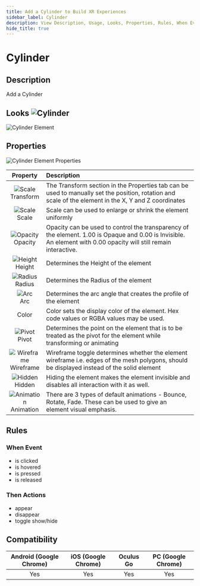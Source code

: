 ```yaml
---
title: Add a Cylinder to Build XR Experiences
sidebar_label: Cylinder
description: View Description, Usage, Looks, Properties, Rules, When Events, Then Actions, Compatibility, Tutorials for Adding a Cylinder in GMetri XR experiences.
hide_title: true
---
```


# Cylinder

## Description

Add a Cylinder

## Looks ![Cylinder](https://s.vrgmetri.com/gb-web/portal-docs/assets/img/svg/cylinder.svg#icon/) 

![Cylinder Element](https://r.vrgmetri.com/image/q_90/gb-web/portal-docs/assets/img/screenshots/Cylinder_Element.png.jpg#boxShadow/)

## Properties

![Cylinder Element Properties](https://r.vrgmetri.com/image/q_90/gb-web/portal-docs/assets/img/screenshots/Cylinder_Element_properties.png.jpg#boxShadow/)

|                                                                  Property                                                                   | Description                                                                                                                                                        |
| :-----------------------------------------------------------------------------------------------------------------------------------------: | :----------------------------------------------------------------------------------------------------------------------------------------------------------------- |
|   ![Scale](https://s.vrgmetri.com/gb-web/portal-docs/assets/img/svg/z_transform.svg#icon/)<br/> Transform    | The Transform section in the Properties tab can be used to manually set the position, rotation and scale of the element in the X, Y and Z coordinates              |
|       ![Scale](https://s.vrgmetri.com/gb-web/portal-docs/assets/img/svg/scale_26.svg#icon/)<br/> Scale       | Scale can be used to enlarge or shrink the element uniformly                                                                                                       |
|     ![Opacity](https://s.vrgmetri.com/gb-web/portal-docs/assets/img/svg/opacity.svg#icon/)<br/> Opacity      | Opacity can be used to control the transparency of the element. 1.00 is Opaque and 0.00 is Invisible. An element with 0.00 opacity will still remain interactive. |
|       ![Height](https://s.vrgmetri.com/gb-web/portal-docs/assets/img/svg/height.svg#icon/)<br/> Height       | Determines the Height of the element                                                                                                                               |
|       ![Radius](https://s.vrgmetri.com/gb-web/portal-docs/assets/img/svg/radius.svg#icon/)<br/> Radius       | Determines the Radius of the element                                                                                                                               |
|           ![Arc](https://s.vrgmetri.com/gb-web/portal-docs/assets/img/svg/arc.svg#icon/)<br/> Arc            | Determines the arc angle that creates the profile of the element                                                                                                   |
|                                                                    Color                                                                    | Color sets the display color of the element. Hex code values or RGBA values may be used.                                                                           |
|      ![Pivot](https://s.vrgmetri.com/gb-web/portal-docs/assets/img/svg/pivotpoint.svg#icon/)<br/> Pivot      | Determines the point on the element that is to be treated as the pivot for the element while transforming or animating                                             |
| ![Wireframe](https://s.vrgmetri.com/gb-web/portal-docs/assets/img/svg/wireframe_26.svg#icon/)<br/> Wireframe | Wireframe toggle determines whether the element wireframe i.e. edges of the mesh polygons, should be displayed instead of the solid element                            |
|     ![Hidden](https://s.vrgmetri.com/gb-web/portal-docs/assets/img/svg/hidden_26.svg#icon/)<br/> Hidden      | Hiding the element makes the element invisible and disables all interaction with it as well.                                                                       |
| ![Animation](https://s.vrgmetri.com/gb-web/portal-docs/assets/img/svg/animation_26.svg#icon/)<br/> Animation | There are 3 types of default animations - Bounce, Rotate, Fade. These can be used to give an element visual emphasis.                                              |

##  Rules

###  When Event

- is clicked
- is hovered
- is pressed
- is released

###  Then Actions

- appear
- disappear
- toggle show/hide

## Compatibility

| Android (Google Chrome) | iOS (Google Chrome) | Oculus Go | PC (Google Chrome) |
| :---------------------: | :-----------------: | :-------: | :----------------: |
|           Yes           |         Yes         |    Yes    |        Yes         |

<!--* **Compatible with VR Headsets?**: Yes, Full Compatibility-->
